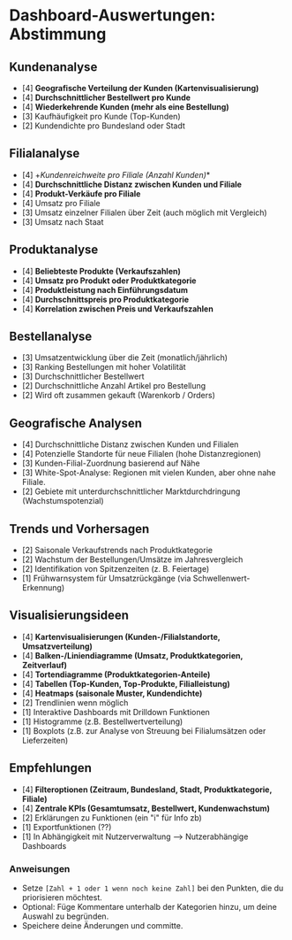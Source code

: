 # Dashboard-Auswertungen: Abstimmung

## Kundenanalyse
- [4] **Geografische Verteilung der Kunden (Kartenvisualisierung)**
- [4] **Durchschnittlicher Bestellwert pro Kunde**
- [4] **Wiederkehrende Kunden (mehr als eine Bestellung)**
- [3] Kaufhäufigkeit pro Kunde (Top-Kunden)
- [2] Kundendichte pro Bundesland oder Stadt

## Filialanalyse
- [4] +*Kundenreichweite pro Filiale (Anzahl Kunden)**
- [4] **Durchschnittliche Distanz zwischen Kunden und Filiale**
- [4] **Produkt-Verkäufe pro Filiale**
- [4] Umsatz pro Filiale
- [3] Umsatz einzelner Filialen über Zeit (auch möglich mit Vergleich)
- [3] Umsatz nach Staat

## Produktanalyse
- [4] **Beliebteste Produkte (Verkaufszahlen)**
- [4] **Umsatz pro Produkt oder Produktkategorie**
- [4] **Produktleistung nach Einführungsdatum**
- [4] **Durchschnittspreis pro Produktkategorie**
- [4] **Korrelation zwischen Preis und Verkaufszahlen**

## Bestellanalyse
- [3] Umsatzentwicklung über die Zeit (monatlich/jährlich)
- [3] Ranking Bestellungen mit hoher Volatilität
- [3] Durchschnittlicher Bestellwert
- [2] Durchschnittliche Anzahl Artikel pro Bestellung
- [2] Wird oft zusammen gekauft (Warenkorb / Orders)

## Geografische Analysen
- [4] Durchschnittliche Distanz zwischen Kunden und Filialen
- [4] Potenzielle Standorte für neue Filialen (hohe Distanzregionen)
- [3] Kunden-Filial-Zuordnung basierend auf Nähe
- [3] White-Spot-Analyse: Regionen mit vielen Kunden, aber ohne nahe Filiale.
- [2] Gebiete mit unterdurchschnittlicher Marktdurchdringung (Wachstumspotenzial)


## Trends und Vorhersagen
- [2] Saisonale Verkaufstrends nach Produktkategorie
- [2] Wachstum der Bestellungen/Umsätze im Jahresvergleich
- [2] Identifikation von Spitzenzeiten (z. B. Feiertage)
- [1] Frühwarnsystem für Umsatzrückgänge (via Schwellenwert-Erkennung)


## Visualisierungsideen
- [4] **Kartenvisualisierungen (Kunden-/Filialstandorte, Umsatzverteilung)**
- [4] **Balken-/Liniendiagramme (Umsatz, Produktkategorien, Zeitverlauf)**
- [4] **Tortendiagramme (Produktkategorien-Anteile)**
- [4] **Tabellen (Top-Kunden, Top-Produkte, Filialleistung)**
- [4] **Heatmaps (saisonale Muster, Kundendichte)**
- [2] Trendlinien wenn möglich
- [1] Interaktive Dashboards mit Drilldown Funktionen
- [1] Histogramme (z.B. Bestellwertverteilung)
- [1] Boxplots (z.B. zur Analyse von Streuung bei Filialumsätzen oder Lieferzeiten)

## Empfehlungen
- [4] **Filteroptionen (Zeitraum, Bundesland, Stadt, Produktkategorie, Filiale)**
- [4] **Zentrale KPIs (Gesamtumsatz, Bestellwert, Kundenwachstum)**
- [2] Erklärungen zu Funktionen (ein "i" für Info zb)
- [1] Exportfunktionen (??)
- [1] In Abhängigkeit mit Nutzerverwaltung --> Nutzerabhängige Dashboards

### Anweisungen
- Setze `[Zahl + 1 oder 1 wenn noch keine Zahl]` bei den Punkten, die du priorisieren möchtest.
- Optional: Füge Kommentare unterhalb der Kategorien hinzu, um deine Auswahl zu begründen.
- Speichere deine Änderungen und committe.
